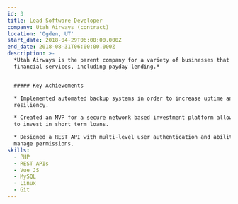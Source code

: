 ```yaml
---
id: 3
title: Lead Software Developer
company: Utah Airways (contract)
location: 'Ogden, UT'
start_date: 2018-04-29T06:00:00.000Z
end_date: 2018-08-31T06:00:00.000Z
description: >-
  *Utah Airways is the parent company for a variety of businesses that offer
  financial services, including payday lending.*


  ##### Key Achievements

  * Implemented automated backup systems in order to increase uptime and data
  resiliency.

  * Created an MVP for a secure network based investment platform allowing users
  to invest in short term loans.

  * Designed a REST API with multi-level user authentication and ability to
  manage permissions.
skills:
  - PHP
  - REST APIs
  - Vue JS
  - MySQL
  - Linux
  - Git
---
```


